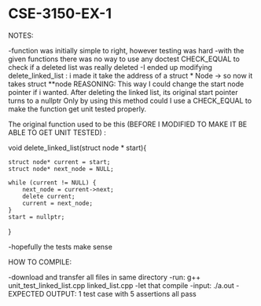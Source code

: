 # CSE-3150-EX-1



NOTES:

-function was initially simple to right, however testing was hard
-with the given functions there was no way to use any doctest CHECK_EQUAL to check if a deleted list was really deleted
-I ended up modifying delete_linked_list : i made it take the address of a struct * Node -> so now it takes struct **node
REASONING: This way I could change the start node pointer if i wanted. After deleting the linked list, its original start pointer turns to a nullptr
Only by using this method could I use a CHECK_EQUAL to make the function get unit tested properly.

The original function used to be this (BEFORE I MODIFIED TO MAKE IT BE ABLE TO GET UNIT TESTED) : 
 
void delete_linked_list(struct node * start){

    struct node* current = start;
    struct node* next_node = NULL;
    
    while (current != NULL) {
        next_node = current->next;
        delete current; 
        current = next_node;
    }
    start = nullptr;
}

-hopefully the tests make sense

HOW TO COMPILE:

-download and transfer all files in same directory
-run:  g++ unit_test_linked_list.cpp linked_list.cpp
-let that compile
-input: ./a.out
-EXPECTED OUTPUT: 1 test case with 5 assertions all pass
